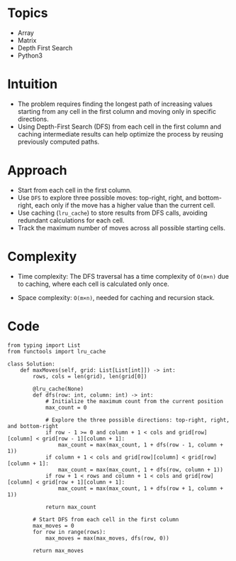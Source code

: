 # Topics
- Array
- Matrix
- Depth First Search
- Python3

# Intuition
- The problem requires finding the longest path of increasing values starting from any cell in the first column and moving only in specific directions.
- Using Depth-First Search (DFS) from each cell in the first column and caching intermediate results can help optimize the process by reusing previously computed paths.
<!-- Describe your first thoughts on how to solve this problem. -->

# Approach
- Start from each cell in the first column.
- Use `DFS` to explore three possible moves: top-right, right, and bottom-right, each only if the move has a higher value than the current cell.
- Use caching (`lru_cache`) to store results from DFS calls, avoiding redundant calculations for each cell.
- Track the maximum number of moves across all possible starting cells.
<!-- Describe your approach to solving the problem. -->

# Complexity
- Time complexity: The DFS traversal has a time complexity of `O(m×n)` due to caching, where each cell is calculated only once.
<!-- Add your time complexity here, e.g. $$O(n)$$ -->

- Space complexity: `O(m×n)`, needed for caching and recursion stack.
<!-- Add your space complexity here, e.g. $$O(n)$$ -->

# Code
```python3 []
from typing import List
from functools import lru_cache

class Solution:
    def maxMoves(self, grid: List[List[int]]) -> int:
        rows, cols = len(grid), len(grid[0])

        @lru_cache(None)
        def dfs(row: int, column: int) -> int:
            # Initialize the maximum count from the current position
            max_count = 0

            # Explore the three possible directions: top-right, right, and bottom-right
            if row - 1 >= 0 and column + 1 < cols and grid[row][column] < grid[row - 1][column + 1]:
                max_count = max(max_count, 1 + dfs(row - 1, column + 1))
            if column + 1 < cols and grid[row][column] < grid[row][column + 1]:
                max_count = max(max_count, 1 + dfs(row, column + 1))
            if row + 1 < rows and column + 1 < cols and grid[row][column] < grid[row + 1][column + 1]:
                max_count = max(max_count, 1 + dfs(row + 1, column + 1))

            return max_count

        # Start DFS from each cell in the first column
        max_moves = 0
        for row in range(rows):
            max_moves = max(max_moves, dfs(row, 0))

        return max_moves

```